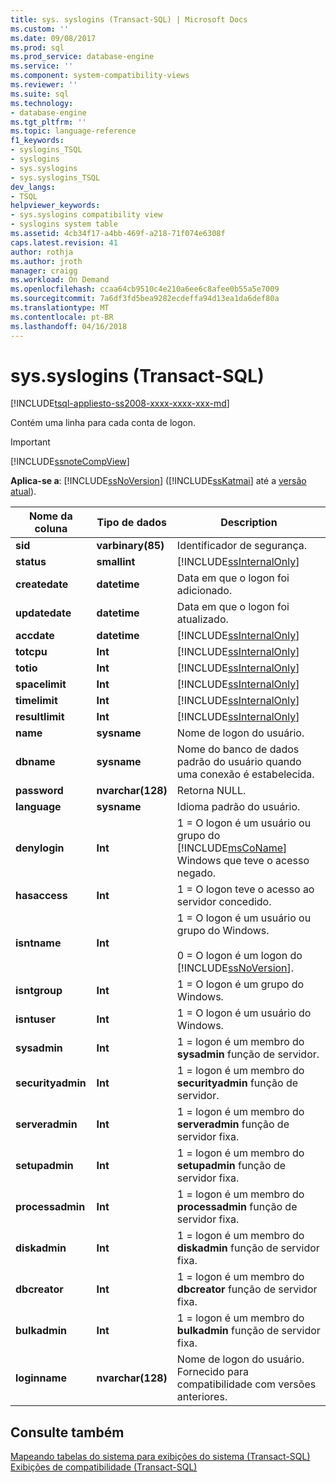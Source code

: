 ```yaml
---
title: sys. syslogins (Transact-SQL) | Microsoft Docs
ms.custom: ''
ms.date: 09/08/2017
ms.prod: sql
ms.prod_service: database-engine
ms.service: ''
ms.component: system-compatibility-views
ms.reviewer: ''
ms.suite: sql
ms.technology:
- database-engine
ms.tgt_pltfrm: ''
ms.topic: language-reference
f1_keywords:
- syslogins_TSQL
- syslogins
- sys.syslogins
- sys.syslogins_TSQL
dev_langs:
- TSQL
helpviewer_keywords:
- sys.syslogins compatibility view
- syslogins system table
ms.assetid: 4cb34f17-a4bb-469f-a218-71f074e6308f
caps.latest.revision: 41
author: rothja
ms.author: jroth
manager: craigg
ms.workload: On Demand
ms.openlocfilehash: ccaa64cb9510c4e210a6ee6c8afee0b55a5e7009
ms.sourcegitcommit: 7a6df3fd5bea9282ecdeffa94d13ea1da6def80a
ms.translationtype: MT
ms.contentlocale: pt-BR
ms.lasthandoff: 04/16/2018
---
```

# <a name="syssyslogins-transact-sql"></a>sys.syslogins (Transact-SQL)
[!INCLUDE[tsql-appliesto-ss2008-xxxx-xxxx-xxx-md](../../includes/tsql-appliesto-ss2008-xxxx-xxxx-xxx-md.md)]

  Contém uma linha para cada conta de logon.  
  
> [!IMPORTANT]  
>  [!INCLUDE[ssnoteCompView](../../includes/ssnotecompview-md.md)]  
  
**Aplica-se a**: [!INCLUDE[ssNoVersion](../../includes/ssnoversion-md.md)] ([!INCLUDE[ssKatmai](../../includes/sskatmai-md.md)] até a [versão atual](http://go.microsoft.com/fwlink/p/?LinkId=299658)).  
  
|Nome da coluna|Tipo de dados|Description|  
|-----------------|---------------|-----------------|  
|**sid**|**varbinary(85)**|Identificador de segurança.|  
|**status**|**smallint**|[!INCLUDE[ssInternalOnly](../../includes/ssinternalonly-md.md)]|  
|**createdate**|**datetime**|Data em que o logon foi adicionado.|  
|**updatedate**|**datetime**|Data em que o logon foi atualizado.|  
|**accdate**|**datetime**|[!INCLUDE[ssInternalOnly](../../includes/ssinternalonly-md.md)]|  
|**totcpu**|**Int**|[!INCLUDE[ssInternalOnly](../../includes/ssinternalonly-md.md)]|  
|**totio**|**Int**|[!INCLUDE[ssInternalOnly](../../includes/ssinternalonly-md.md)]|  
|**spacelimit**|**Int**|[!INCLUDE[ssInternalOnly](../../includes/ssinternalonly-md.md)]|  
|**timelimit**|**Int**|[!INCLUDE[ssInternalOnly](../../includes/ssinternalonly-md.md)]|  
|**resultlimit**|**Int**|[!INCLUDE[ssInternalOnly](../../includes/ssinternalonly-md.md)]|  
|**name**|**sysname**|Nome de logon do usuário.|  
|**dbname**|**sysname**|Nome do banco de dados padrão do usuário quando uma conexão é estabelecida.|  
|**password**|**nvarchar(128)**|Retorna NULL.|  
|**language**|**sysname**|Idioma padrão do usuário.|  
|**denylogin**|**Int**|1 = O logon é um usuário ou grupo do [!INCLUDE[msCoName](../../includes/msconame-md.md)] Windows que teve o acesso negado.|  
|**hasaccess**|**Int**|1 = O logon teve o acesso ao servidor concedido.|  
|**isntname**|**Int**|1 = O logon é um usuário ou grupo do Windows.<br /><br /> 0 = O logon é um logon do [!INCLUDE[ssNoVersion](../../includes/ssnoversion-md.md)].|  
|**isntgroup**|**Int**|1 = O logon é um grupo do Windows.|  
|**isntuser**|**Int**|1 = O logon é um usuário do Windows.|  
|**sysadmin**|**Int**|1 = logon é um membro do **sysadmin** função de servidor.|  
|**securityadmin**|**Int**|1 = logon é um membro do **securityadmin** função de servidor.|  
|**serveradmin**|**Int**|1 = logon é um membro do **serveradmin** função de servidor fixa.|  
|**setupadmin**|**Int**|1 = logon é um membro do **setupadmin** função de servidor fixa.|  
|**processadmin**|**Int**|1 = logon é um membro do **processadmin** função de servidor fixa.|  
|**diskadmin**|**Int**|1 = logon é um membro do **diskadmin** função de servidor fixa.|  
|**dbcreator**|**Int**|1 = logon é um membro do **dbcreator** função de servidor fixa.|  
|**bulkadmin**|**Int**|1 = logon é um membro do **bulkadmin** função de servidor fixa.|  
|**loginname**|**nvarchar(128)**|Nome de logon do usuário. Fornecido para compatibilidade com versões anteriores.|  
  
## <a name="see-also"></a>Consulte também  
 [Mapeando tabelas do sistema para exibições do sistema &#40;Transact-SQL&#41;](../../relational-databases/system-tables/mapping-system-tables-to-system-views-transact-sql.md)   
 [Exibições de compatibilidade &#40;Transact-SQL&#41;](~/relational-databases/system-compatibility-views/system-compatibility-views-transact-sql.md)  
  
  
